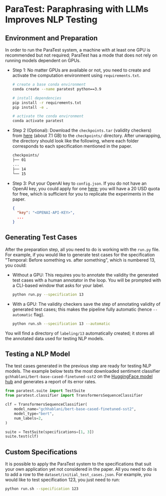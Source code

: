 # ParaTest: Paraphrasing with LLMs Improves NLP Testing

## Environment and Preparation

In order to run the ParaTest system, a machine with at least one GPU is recommended but not required; ParaTest has a mode that does not rely on running models dependent on GPUs.

- Step 1: No matter GPUs are available or not, you need to create and activate the computation environment using `requirements.txt`. 

    ```bash
    # create a base conda environment
    conda create --name paratest python==3.9

    # install dependencies
    pip install -r requirements.txt
    pip install -e .

    # activate the conda environment
    conda activate paratest
    ```

- Step 2 (Optional): Download the `checkpoints.tar` (validity checkers) from [here](https://drive.google.com/file/d/1_8bKxvxnyUwTlq6xBLeC_i9DfxYd6NJS/view?usp=share_link) (about 7.1 GB) to the `checkpoints/` directory. After unwrapping, the directory should look like the following, where each folder corresponds to each specification mentioned in the paper.

  ```bash
  checkpoints/
  ├── 01
  ...
  ├── 14
  └── 15
  ```

- Step 3: Put your OpenAI key to `config.json`. If you do not have an OpenAI key, you could apply for one [here](https://platform.openai.com/signup); you will have a 20 USD quota for free, which is sufficient for you to replicate the experiments in the paper.

  ```json
  {
    "key": "<OPENAI-API-KEY>",
    ...
  }
  ```
  

## Generating Test Cases

After the preparation step, all you need to do is working with the `run.py` file. For example, if you would like to generate test cases for the specification "Temporal: Before something vs. after something", which is numbered 13, you could:

- Without a GPU: This requires you to annotate the validity the generated test cases with a human annotator in the loop. You will be prompted with a CLI-based window that asks for your label.

  ```bash
  python run.py --specification 13
  ```

- With a GPU: The validity checkers save the step of annotating validity of generated test cases; this makes the pipeline fully automatic (hence `--automatic` flag).

    ```bash
    python run.sh --specification 13 --automatic
    ```

You will find a directory of `labeling/13` automatically created; it stores all the annotated data used for testing NLP models.

## Testing a NLP Model

The test cases generated in the previous step are ready for testing NLP models. The example below tests the most downloaded sentiment classifier `gchhablani/bert-base-cased-finetuned-sst2` on the [HuggingFace model hub](https://huggingface.co/models?sort=downloads&search=sst2) and generates a report of its error rates.

```python
from paratest.suite import TestSuite
from paratest.classifier import TransformersSequenceClassifier

clf = TransformersSequenceClassifier(
    model_name="gchhablani/bert-base-cased-finetuned-sst2",
    model_type="bert",
    num_labels=2,
)

suite = TestSuite(specifications=[1, 3])
suite.test(clf)
```

## Custom Specifications

It is possible to apply the ParaTest system to the specifications that suit your own application yet not considered in the paper. All you need to do is to add a row to the `dataset/initial_test_cases.json`. For example, you would like to test specification 123, you just need to run:

```bash
python run.sh --specification 123
```

